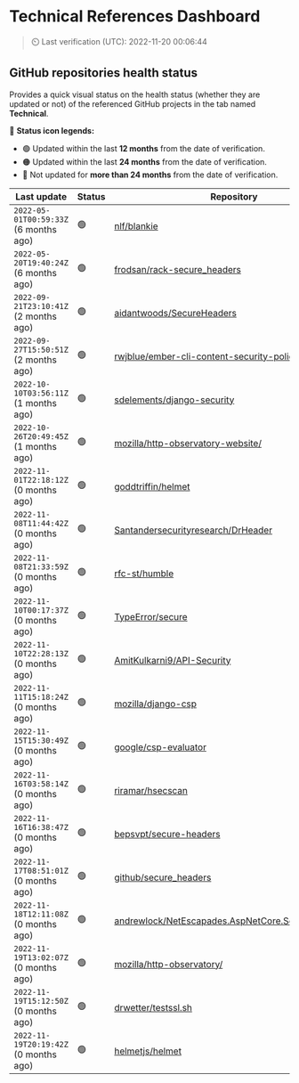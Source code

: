 
# Technical References Dashboard

> :timer_clock: Last verification (UTC): 2022-11-20 00:06:44

## GitHub repositories health status

Provides a quick visual status on the health status (whether they are updated or not) of the referenced GitHub projects in the tab named **Technical**.

:speech_balloon: **Status icon legends:**

* :green_circle: Updated within the last **12 months** from the date of verification.
* :orange_circle: Updated within the last **24 months** from the date of verification.
* :red_circle: Not updated for **more than 24 months** from the date of verification.

| Last update | Status | Repository |
| --- | --- | --- |
| `2022-05-01T00:59:33Z` (6 months ago) | :green_circle: | [nlf/blankie](https://github.com/nlf/blankie) |
| `2022-05-20T19:40:24Z` (6 months ago) | :green_circle: | [frodsan/rack-secure_headers](https://github.com/frodsan/rack-secure_headers) |
| `2022-09-21T23:10:41Z` (2 months ago) | :green_circle: | [aidantwoods/SecureHeaders](https://github.com/aidantwoods/SecureHeaders) |
| `2022-09-27T15:50:51Z` (2 months ago) | :green_circle: | [rwjblue/ember-cli-content-security-policy/](https://github.com/rwjblue/ember-cli-content-security-policy/) |
| `2022-10-10T03:56:11Z` (1 months ago) | :green_circle: | [sdelements/django-security](https://github.com/sdelements/django-security) |
| `2022-10-26T20:49:45Z` (1 months ago) | :green_circle: | [mozilla/http-observatory-website/](https://github.com/mozilla/http-observatory-website/) |
| `2022-11-01T22:18:12Z` (0 months ago) | :green_circle: | [goddtriffin/helmet](https://github.com/goddtriffin/helmet) |
| `2022-11-08T11:44:42Z` (0 months ago) | :green_circle: | [Santandersecurityresearch/DrHeader](https://github.com/Santandersecurityresearch/DrHeader) |
| `2022-11-08T21:33:59Z` (0 months ago) | :green_circle: | [rfc-st/humble](https://github.com/rfc-st/humble) |
| `2022-11-10T00:17:37Z` (0 months ago) | :green_circle: | [TypeError/secure](https://github.com/TypeError/secure) |
| `2022-11-10T22:28:13Z` (0 months ago) | :green_circle: | [AmitKulkarni9/API-Security](https://github.com/AmitKulkarni9/API-Security) |
| `2022-11-11T15:18:24Z` (0 months ago) | :green_circle: | [mozilla/django-csp](https://github.com/mozilla/django-csp) |
| `2022-11-15T15:30:49Z` (0 months ago) | :green_circle: | [google/csp-evaluator](https://github.com/google/csp-evaluator) |
| `2022-11-16T03:58:14Z` (0 months ago) | :green_circle: | [riramar/hsecscan](https://github.com/riramar/hsecscan) |
| `2022-11-16T16:38:47Z` (0 months ago) | :green_circle: | [bepsvpt/secure-headers](https://github.com/bepsvpt/secure-headers) |
| `2022-11-17T08:51:01Z` (0 months ago) | :green_circle: | [github/secure_headers](https://github.com/github/secure_headers) |
| `2022-11-18T12:11:08Z` (0 months ago) | :green_circle: | [andrewlock/NetEscapades.AspNetCore.SecurityHeaders](https://github.com/andrewlock/NetEscapades.AspNetCore.SecurityHeaders) |
| `2022-11-19T13:02:07Z` (0 months ago) | :green_circle: | [mozilla/http-observatory/](https://github.com/mozilla/http-observatory/) |
| `2022-11-19T15:12:50Z` (0 months ago) | :green_circle: | [drwetter/testssl.sh](https://github.com/drwetter/testssl.sh) |
| `2022-11-19T20:19:42Z` (0 months ago) | :green_circle: | [helmetjs/helmet](https://github.com/helmetjs/helmet) |

